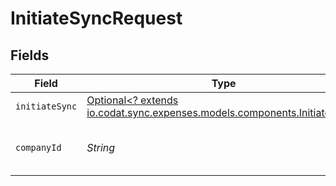 # InitiateSyncRequest


## Fields

| Field                                                                                                                | Type                                                                                                                 | Required                                                                                                             | Description                                                                                                          | Example                                                                                                              |
| -------------------------------------------------------------------------------------------------------------------- | -------------------------------------------------------------------------------------------------------------------- | -------------------------------------------------------------------------------------------------------------------- | -------------------------------------------------------------------------------------------------------------------- | -------------------------------------------------------------------------------------------------------------------- |
| `initiateSync`                                                                                                       | [Optional<? extends io.codat.sync.expenses.models.components.InitiateSync>](../../models/components/InitiateSync.md) | :heavy_minus_sign:                                                                                                   | N/A                                                                                                                  |                                                                                                                      |
| `companyId`                                                                                                          | *String*                                                                                                             | :heavy_check_mark:                                                                                                   | Unique identifier for a company.                                                                                     | 8a210b68-6988-11ed-a1eb-0242ac120002                                                                                 |